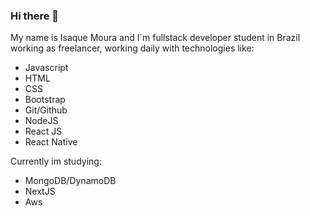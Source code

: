 ### Hi there 👋

My name is Isaque Moura and I´m fullstack developer student in Brazil working as freelancer, working daily with technologies like: 
- Javascript
- HTML
- CSS
- Bootstrap
- Git/Github
- NodeJS
- React JS
- React Native

Currently im studying:

- MongoDB/DynamoDB
- NextJS
- Aws
